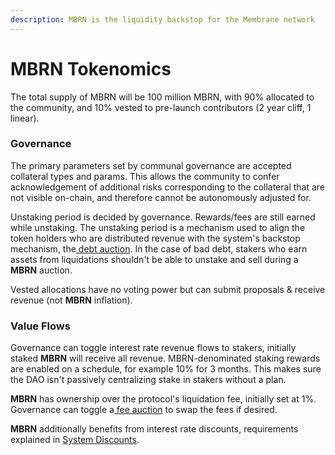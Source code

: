 ```yaml
---
description: MBRN is the liquidity backstop for the Membrane network
---
```


# MBRN Tokenomics

The total supply of MBRN will be 100 million MBRN, with 90% allocated to the community, and 10% vested to pre-launch contributors (2 year cliff, 1 linear).

### Governance

The primary parameters set by communal governance are accepted collateral types and params. This allows the community to confer acknowledgement of additional risks corresponding to the collateral that are not visible on-chain, and therefore cannot be autonomously adjusted for.

Unstaking period is decided by governance. Rewards/fees are still earned while unstaking. The unstaking period is a mechanism used to align the token holders who are distributed revenue with the system's backstop mechanism, the[ debt auction](../smart-contracts/mbrn-auction.md#startauction). In the case of bad debt, stakers who earn assets from liquidations shouldn't be able to unstake and sell during a **MBRN** auction.

Vested allocations have no voting power but can submit proposals & receive revenue (not **MBRN** inflation).

### Value Flows

Governance can toggle interest rate revenue flows to stakers, initially staked **MBRN** will receive all revenue. MBRN-denominated staking rewards are enabled on a schedule, for example 10% for 3 months. This makes sure the DAO isn't passively centralizing stake in stakers without a plan.

**MBRN** has ownership over the protocol's liquidation fee, initially set at 1%. Governance can toggle a[ fee auction](../smart-contracts/mbrn-auction.md#startauction) to swap the fees if desired.

**MBRN** additionally benefits from interest rate discounts, requirements explained in [System Discounts](system-discounts.md).
